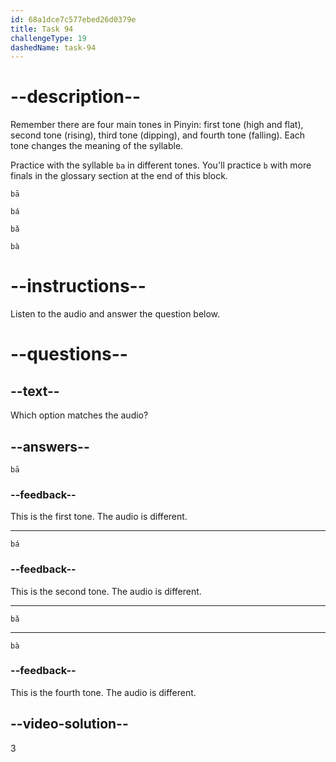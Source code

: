 ```yaml
---
id: 68a1dce7c577ebed26d0379e
title: Task 94
challengeType: 19
dashedName: task-94
---
```


<!-- (Audio) A: bǎ -->

# --description--

Remember there are four main tones in Pinyin: first tone (high and flat), second tone (rising), third tone (dipping), and fourth tone (falling). Each tone changes the meaning of the syllable.

Practice with the syllable `ba` in different tones. You'll practice `b` with more finals in the glossary section at the end of this block.

`bā`<!-- (Audio) bā -->

`bá`<!-- (Audio) bá -->

`bǎ` <!-- (Audio) bǎ -->

`bà` <!-- (Audio) bà -->

# --instructions--

Listen to the audio and answer the question below.

# --questions--

## --text--

Which option matches the audio?

## --answers--

`bā`

### --feedback--

This is the first tone. The audio is different.

---

`bá`

### --feedback--

This is the second tone. The audio is different.

---

`bǎ`

---

`bà`

### --feedback--

This is the fourth tone. The audio is different.

## --video-solution--

3
